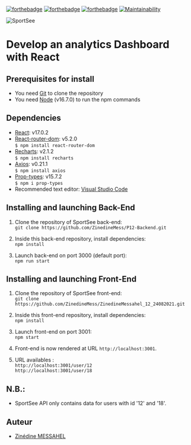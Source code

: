 [![forthebadge](https://forthebadge.com/images/badges/uses-html.svg)](https://forthebadge.com) [![forthebadge](https://forthebadge.com/images/badges/uses-css.svg)](https://forthebadge.com) [![forthebadge](https://forthebadge.com/images/badges/made-with-javascript.svg)](https://forthebadge.com)
[![Maintainability](https://api.codeclimate.com/v1/badges/984ca34b34546c42e6d5/maintainability)](https://codeclimate.com/github/ZinedineMess/ZinedineMessahel_12_24082021/maintainability)

![SportSee](https://res.cloudinary.com/dlpyn3wxf/image/upload/v1631035316/SportSee_am50lk.png)
# Develop an analytics Dashboard with React

## Prerequisites for install
- You need [Git](https://git-scm.com) to clone the repository
- You need [Node](https://nodejs.org/en/) (v16.7.0) to run the npm commands

## Dependencies
- [React](https://reactjs.org): v17.0.2  
- [React-router-dom](https://reactrouter.com/web/guides/quick-start): v5.2.0  
`$ npm install react-router-dom`
- [Recharts](https://recharts.org/en-US): v2.1.2  
`$ npm install recharts`
- [Axios](https://github.com/axios/axios): v0.21.1  
`$ npm install axios`  
- [Prop-types](https://www.npmjs.com/package/prop-types): v15.7.2  
`$ npm i prop-types`
- Recommended text editor: [Visual Studio Code](https://code.visualstudio.com)


## Installing and launching Back-End
1. Clone the repository of SportSee back-end:   
`git clone https://github.com/ZinedineMess/P12-Backend.git`

2. Inside this back-end repository, install dependencies:   
`npm install`

3. Launch back-end on port 3000 (default port):   
`npm run start`

## Installing and launching Front-End
1. Clone the repository of SportSee front-end:   
`git clone https://github.com/ZinedineMess/ZinedineMessahel_12_24082021.git`

2. Inside this front-end repository, install dependencies:   
`npm install`

3. Launch front-end on port 3001:   
`npm start`

4. Front-end is now rendered at URL `http://localhost:3001`.
5. URL availables :   
`http://localhost:3001/user/12`   
`http://localhost:3001/user/18`   

## N.B.:
- SportSee API only contains data for users with id '12' and '18'.

## Auteur
* [Zinédine MESSAHEL](https://github.com/ZinedineMess)
